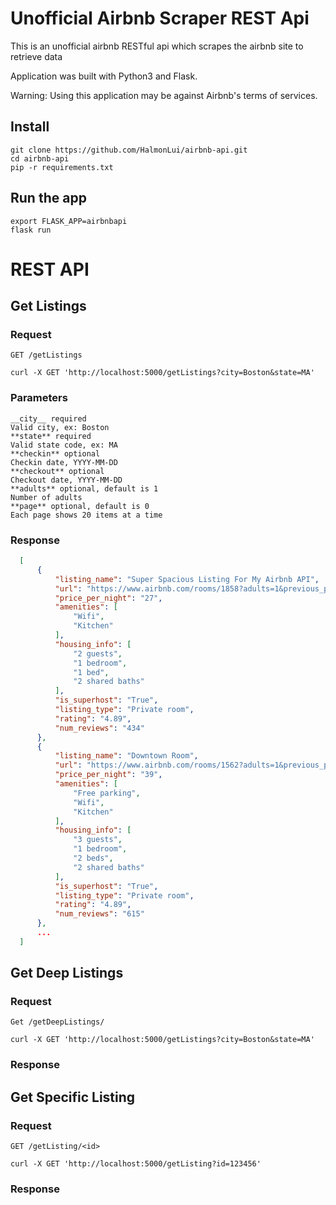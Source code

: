 # Unofficial Airbnb Scraper REST Api

This is an unofficial airbnb RESTful api which scrapes the airbnb site to retrieve data

Application was built with Python3 and Flask.

Warning: Using this application may be against Airbnb's terms of services.


## Install

    git clone https://github.com/HalmonLui/airbnb-api.git
    cd airbnb-api
    pip -r requirements.txt

## Run the app

    export FLASK_APP=airbnbapi
    flask run

# REST API

## Get Listings

### Request

```
GET /getListings
```

    curl -X GET 'http://localhost:5000/getListings?city=Boston&state=MA'

### Parameters

    __city__ required
    Valid city, ex: Boston
    **state** required
    Valid state code, ex: MA
    **checkin** optional
    Checkin date, YYYY-MM-DD
    **checkout** optional
    Checkout date, YYYY-MM-DD
    **adults** optional, default is 1
    Number of adults
    **page** optional, default is 0
    Each page shows 20 items at a time

### Response
```json
  [
      {
          "listing_name": "Super Spacious Listing For My Airbnb API",
          "url": "https://www.airbnb.com/rooms/1858?adults=1&previous_page_section_name=100&federated_search_id=f41f2c-39b5-4fce-a928-8540423f1",
          "price_per_night": "27",
          "amenities": [
              "Wifi",
              "Kitchen"
          ],
          "housing_info": [
              "2 guests",
              "1 bedroom",
              "1 bed",
              "2 shared baths"
          ],
          "is_superhost": "True",
          "listing_type": "Private room",
          "rating": "4.89",
          "num_reviews": "434"
      },
      {
          "listing_name": "Downtown Room",
          "url": "https://www.airbnb.com/rooms/1562?adults=1&previous_page_section_name=100&federated_search_id=fbf2c-39b5-ce-a928-853f1",
          "price_per_night": "39",
          "amenities": [
              "Free parking",
              "Wifi",
              "Kitchen"
          ],
          "housing_info": [
              "3 guests",
              "1 bedroom",
              "2 beds",
              "2 shared baths"
          ],
          "is_superhost": "True",
          "listing_type": "Private room",
          "rating": "4.89",
          "num_reviews": "615"
      },
      ...
  ]
```

## Get Deep Listings

### Request

`Get /getDeepListings/`

    curl -X GET 'http://localhost:5000/getListings?city=Boston&state=MA'

### Response


## Get Specific Listing

### Request

`GET /getListing/<id>`

    curl -X GET 'http://localhost:5000/getListing?id=123456'

### Response
